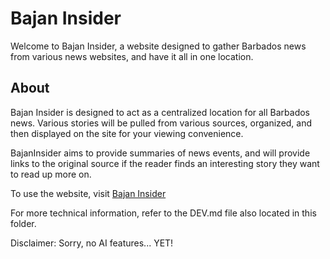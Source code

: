 # Bajan Insider

Welcome to Bajan Insider, a website designed to gather Barbados news from various news websites, and have it all in one location.

## About

Bajan Insider is designed to act as a centralized location for all Barbados news.
Various stories will be pulled from various sources, organized, and then displayed on the site for your viewing convenience.

BajanInsider aims to provide summaries of news events, and will provide links to the original source if the reader finds an interesting story they want to read up more on.

To use the website, visit [Bajan Insider](something.something.render.com)

For more technical information, refer to the DEV.md file also located in this folder.

Disclaimer: Sorry, no AI features... YET!
